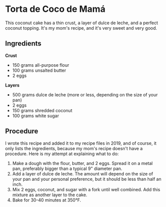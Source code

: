 # Torta de Coco de Mamá

This coconut cake has a thin crust, a layer of dulce de leche, and a perfect coconut topping. It's my mom's recipe, and it's very sweet and very good.

## Ingredients
**Crust**
- 150 grams all-purpose flour
- 100 grams unsalted butter
- 2 eggs
  
**Layers**
- 500 grams dulce de leche (more or less, depending on the size of your pan)
- 2 eggs
- 150 grams shredded coconut
- 100 grams white sugar

## Procedure
I wrote this recipe and added it to my recipe files in 2019, and of course, it only lists the ingredients, because my mom's recipe doesn't have a procedure. Here is my attempt at explaining what to do:

1. Make a dough with the flour, butter, and 2 eggs. Spread it on a metal pan, preferably bigger than a typical 9" diameter pan.
2. Add a layer of dulce de leche. The amount will depend on the size of your pan and your personal preference, but it should be less than half an inch. 
3. Mix 2 eggs, coconut, and sugar with a fork until well combined. Add this mixture as another layer to the cake.
4. Bake for 30-40 minutes at 350°F.
